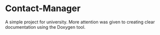 # Contact-Manager
A simple project for university. More attention was given to creating clear documentation using the Doxygen tool.
